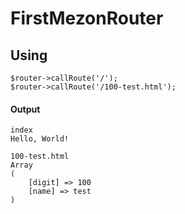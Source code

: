 # FirstMezonRouter

## Using

```
$router->callRoute('/');
$router->callRoute('/100-test.html');
```

#### Output

```
index
Hello, World!
```

```
100-test.html
Array
(
    [digit] => 100
    [name] => test
)
```

